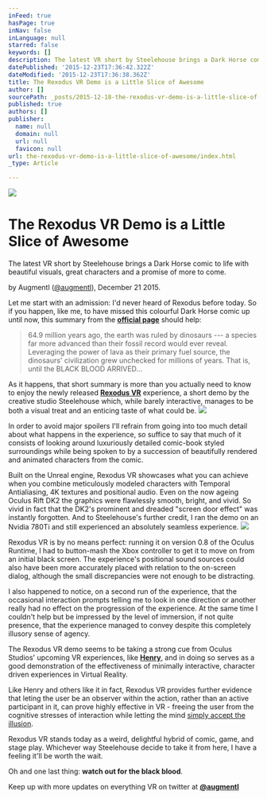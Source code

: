 ```yaml
---
inFeed: true
hasPage: true
inNav: false
inLanguage: null
starred: false
keywords: []
description: The latest VR short by Steelehouse brings a Dark Horse comic to life.
datePublished: '2015-12-23T17:36:42.322Z'
dateModified: '2015-12-23T17:36:38.362Z'
title: The Rexodus VR Demo is a Little Slice of Awesome
author: []
sourcePath: _posts/2015-12-18-the-rexodus-vr-demo-is-a-little-slice-of-awesome.md
published: true
authors: []
publisher:
  name: null
  domain: null
  url: null
  favicon: null
url: the-rexodus-vr-demo-is-a-little-slice-of-awesome/index.html
_type: Article

---
```

![](https://the-grid-user-content.s3-us-west-2.amazonaws.com/976604c1-a97e-4b56-acd4-6aee8aa161a9.png)

# The Rexodus VR Demo is a Little Slice of Awesome

The latest VR short by Steelehouse brings a Dark Horse comic to life with beautiful visuals, great characters and a promise of more to come.

by Augmentl ([@augmentl][0]), December 21 2015\.

Let me start with an admission: I'd never heard of Rexodus before today. So if you happen, like me, to have missed this colourful Dark Horse comic up until now, this summary from the [**official page**][1] should help:

> 64.9 million years ago, the earth was ruled by dinosaurs --- a species far more advanced than their fossil record would ever reveal. Leveraging the power of lava as their primary fuel source, the dinosaurs' civilization grew unchecked for millions of years. That is, until the BLACK BLOOD ARRIVED...

As it happens, that short summary is more than you actually need to know to enjoy the newly released [**Rexodus VR**][2] experience, a short demo by the creative studio Steelehouse which, while barely interactive, manages to be both a visual treat and an enticing taste of what could be.
![](https://the-grid-user-content.s3-us-west-2.amazonaws.com/7a49c023-d254-449c-b6f3-f25950fd05bd.png)

In order to avoid major spoilers I'll refrain from going into too much detail about what happens in the experience, so suffice to say that much of it consists of looking around luxuriously detailed comic-book styled surroundings while being spoken to by a succession of beautifully rendered and animated characters from the comic.

Built on the Unreal engine, Rexodus VR showcases what you can achieve when you combine meticulously modeled characters with Temporal Antialiasing, 4K textures and positional audio. Even on the now ageing Oculus Rift DK2 the graphics were flawlessly smooth, bright, and vivid. So vivid in fact that the DK2's prominent and dreaded "screen door effect" was instantly forgotten. And to Steelehouse's further credit, I ran the demo on an Nvidia 780Ti and still experienced an absolutely seamless experience.
![](https://the-grid-user-content.s3-us-west-2.amazonaws.com/638a3010-3c8a-47df-8150-10ab1407c321.png)

Rexodus VR is by no means perfect: running it on version 0.8 of the Oculus Runtime, I had to button-mash the Xbox controller to get it to move on from an initial black screen. The experience's positional sound sources could also have been more accurately placed with relation to the on-screen dialog, although the small discrepancies were not enough to be distracting.

I also happened to notice, on a second run of the experience, that the occasional interaction prompts telling me to look in one direction or another really had no effect on the progression of the experience. At the same time I couldn't help but be impressed by the level of immersion, if not quite presence, that the experience managed to convey despite this completely illusory sense of agency.

The Rexodus VR demo seems to be taking a strong cue from Oculus Studios' upcoming VR experiences, like [**Henry**][3], and in doing so serves as a good demonstration of the effectiveness of minimally interactive, character driven experiences in Virtual Reality. 

Like Henry and others like it in fact, Rexodus VR provides further evidence that leting the user be an observer within the action, rather than an active participant in it, can prove highly effective in VR - freeing the user from the cognitive stresses of interaction while letting the mind [simply accept the illusion][4].

Rexodus VR stands today as a weird, delightful hybrid of comic, game, and stage play. Whichever way Steelehouse decide to take it from here, I have a feeling it'll be worth the wait.

Oh and one last thing: **watch out for the black blood**.

Keep up with more updates on everything VR on twitter at [**@augmentl**][5]

[0]: http://twitter.com/augmentl
[1]: http://www.rexodus.com/
[2]: https://share.oculus.com/app/rexodus-vr
[3]: https://share.oculus.com/app/henry-trailer
[4]: http://augmentl.io/my-less-than-perfect-demo-or-how-i-came-to-love-the-htc-vi/
[5]: hjttp://twitter.com/augmentl